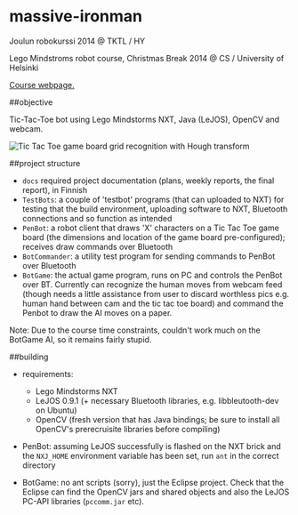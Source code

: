 massive-ironman
===============

Joulun robokurssi 2014 @ TKTL / HY

Lego Mindstroms robot course, Christmas Break 2014 @ CS / University of Helsinki

[Course webpage.](http://www.cs.helsinki.fi/courses/582326/2014/s/a/1)

##objective

Tic-Tac-Toe bot using Lego Mindstorms NXT, Java (LeJOS), OpenCV and webcam.

![Tic Tac Toe game board grid recognition with Hough transform](http://i.imgur.com/HYCiMfc.jpg)

##project structure

* `docs` required project documentation (plans, weekly reports, the final report), in Finnish
* `TestBots`: a couple of 'testbot' programs (that can uploaded to NXT) for testing that the build environment, uploading software to NXT, Bluetooth connections and so function as intended
* `PenBot`: a robot client that draws 'X' characters on a Tic Tac Toe game board (the dimensions and location of the game board pre-configured); receives draw commands over Bluetooth
* `BotCommander`: a utility test program for sending commands to PenBot over Bluetooth
* `BotGame`: the actual game program, runs on PC and controls the PenBot over BT. Currently can recognize the human moves from webcam feed (though needs a little assistance from user to discard worthless pics e.g. human hand between cam and the tic tac toe board) and command the Penbot to draw the AI moves on a paper.

Note: Due to the course time constraints, couldn't work much on the BotGame AI, so it remains fairly stupid.

##building

* requirements:
    * Lego Mindstorms NXT
    * LeJOS 0.9.1 (+ necessary Bluetooth libraries, e.g. libbleutooth-dev on Ubuntu)
    * OpenCV (fresh version that has Java bindings; be sure to install all OpenCV's prerecruisite libraries before compiling)

* PenBot: assuming LeJOS successfully is flashed on the NXT brick and the `NXJ_HOME` environment variable has been set, run `ant` in the correct directory
* BotGame: no ant scripts (sorry), just the Eclipse project. Check that the Eclipse can find the OpenCV jars and shared objects and also the LeJOS PC-API libraries (`pccomm.jar` etc).
